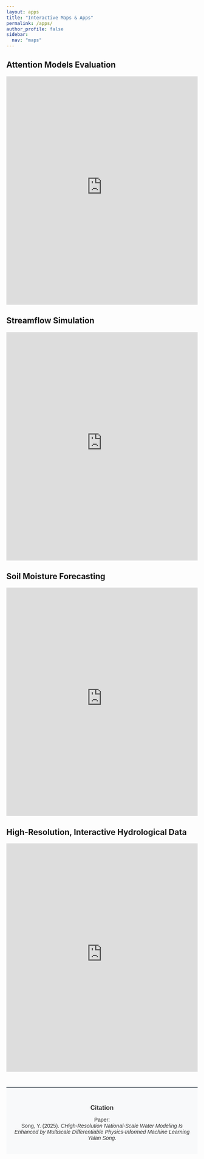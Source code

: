 ```yaml
---
layout: apps
title: "Interactive Maps & Apps"
permalink: /apps/
author_profile: false
sidebar:
  nav: "maps"
---
```


<div class="map-container">
  <div id="attention-models" class="map-item active">
    <h2>Attention Models Evaluation</h2>
    <iframe 
      src="https://attention-lstm-difference-11f95e692628.herokuapp.com/" 
      width="100%" height="600" frameborder="0">
    </iframe>
  </div>

  <div id="streamflow-simulation" class="map-item">
      <h2>Streamflow Simulation</h2>
      <iframe 
        src="https://huc06-prediction-e00dcd24c887.herokuapp.com/" 
        width="100%" height="600" frameborder="0">
      </iframe>
  </div>

  <div id="soil-moisture" class="map-item">
    <h2>Soil Moisture Forecasting</h2>
    <iframe 
      src="https://visualization-locust-60beda3f7a5c.herokuapp.com/" 
      width="100%" height="600" frameborder="0">
    </iframe>
  </div>

  <div id="high-resolution-streamflow" class="map-item">
    <h2>High-Resolution, Interactive Hydrological Data</h2>
    <iframe 
      src="https://dhbv2-9d6b40e52f91.herokuapp.com/" 
      width="100%" height="600" frameborder="0">
    </iframe>
  </div>
  <!-- Citation -->
  <div class="citation" style="
      margin-top: 40px; 
      padding: 20px; 
      background-color: #f8f9fa; 
      border-top: 2px solid #6c757d;
      text-align: center; 
      font-family: Arial, sans-serif;
      font-size: 14px;
      color: #333;">
    <h3 style="margin-bottom: 10px;">Citation</h3>
    <p>Paper:<br>
      Song, Y. (2025). 
      <i>CHigh-Resolution National-Scale Water Modeling Is Enhanced by Multiscale Differentiable Physics-Informed Machine Learning
Yalan Song</i>.
    </p>
  </div>

</div>